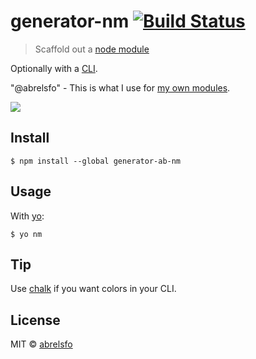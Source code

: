 # generator-nm [![Build Status](https://travis-ci.org/sindresorhus/generator-nm.svg?branch=master)](https://travis-ci.org/sindresorhus/generator-nm)

> Scaffold out a [node module](https://github.com/sindresorhus/node-module-boilerplate)

Optionally with a [CLI](http://en.wikipedia.org/wiki/Command-line_interface).

"@abrelsfo" - This is what I use for [my own modules](https://www.npmjs.com/~abrelsfo).

![](screenshot.png)


## Install

```
$ npm install --global generator-ab-nm
```


## Usage

With [yo](https://github.com/yeoman/yo):

```
$ yo nm
```


## Tip

Use [chalk](https://github.com/sindresorhus/chalk) if you want colors in your CLI.


## License

MIT © [abrelsfo](abrelsfo.github.io)
